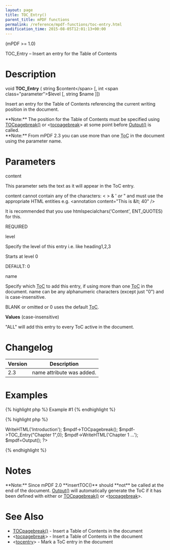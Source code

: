 ```yaml
---
layout: page
title: TOC_Entry()
parent_title: mPDF functions
permalink: /reference/mpdf-functions/toc-entry.html
modification_time: 2015-08-05T12:01:13+00:00
---
```


(mPDF >= 1.0)

TOC_Entry – Insert an entry for the Table of Contents

# Description

void **TOC_Entry** ( string <span class="parameter">$content</span> [, int <span class="parameter">$level</span> [, string <span class="parameter">$name</span> ]])

Insert an entry for the Table of Contents referencing the current writing position in the document.

<div class="alert alert-info" role="alert">**Note:** The position for the Table of Contents must be specified using <a href="{{ "/reference/mpdf-functions/tocpagebreak.html" | prepend: site.baseurl }}">TOCpagebreak()</a> or &lt;<a href="{{ "/reference/html-control-tags/tocpagebreak.html" | prepend: site.baseurl }}">tocpagebreak</a>&gt; at some point before <a href="{{ "/reference/mpdf-functions/output.html" | prepend: site.baseurl }}">Output()</a> is called.</div>

<div class="alert alert-info" role="alert">**Note:** From mPDF 2.3 you can use more than one <acronym title="Table of Contents">ToC</acronym> in the document using the parameter <span class="parameter">name</span>.</div>

# Parameters

<span class="parameter">content</span>

This parameter sets the text as it will appear in the ToC entry.

<span class="parameter">content</span> cannot contain any of the characters: &lt; &gt; &amp; ' *or* " and must use the appropriate HTML entities e.g. &lt;annotation content="This is &amp;lt; 40" /&gt;

It is recommended that you use htmlspecialchars('Content', ENT_QUOTES) for this.

<span class="smallblock">REQUIRED</span>

<span class="parameter">level</span>

Specify the level of this entry i.e. like heading1,2,3

Starts at level 0

<span class="smallblock">DEFAULT</span>: 0

<span class="parameter">name</span>

Specify which <acronym title="Table of Contents">ToC</acronym> to add this entry, if using more than one <acronym title="Table of Contents">ToC</acronym> in the document. <span class="parameter">name</span> can be any alphanumeric characters (except just "0") and is case-insensitive.

<span class="smallblock">BLANK</span> or omitted or 0 uses the default <acronym title="Table of Contents">ToC</acronym>.

**Values** (case-insensitive)

"ALL" will add this entry to every ToC active in the document.

# Changelog

<table class="table"> <thead>
<tr> <th>Version</th><th>Description</th> </tr>
</thead> <tbody>
<tr>
<td>2.3</td>
<td><span class="parameter">name</span> attribute was added.</td>
</tr>
</tbody> </table>

# Examples

{% highlight php %}
Example #1
{% endhighlight %}

{% highlight php %}
<?php

$mpdf = new mPDF();

$mpdf->WriteHTML('Introduction');

$mpdf->TOCpagebreak();

$mpdf->TOC_Entry("Chapter 1",0);

$mpdf->WriteHTML('Chapter 1 ...');

$mpdf=Output();

?>
{% endhighlight %}

# Notes

<div class="alert alert-info" role="alert">**Note:** Since mPDF 2.0 **insertTOC()** should **not** be called at the end of the document. <a href="{{ "/reference/codepages-glyphs/iso-8859-win-comparison-chart.html" | prepend: site.baseurl }}">Output()</a> will automatically generate the ToC if it has been defined with either or <a href="{{ "/reference/mpdf-functions/tocpagebreak.html" | prepend: site.baseurl }}">TOCpagebreak()</a> or &lt;<a href="{{ "/reference/html-control-tags/tocpagebreak.html" | prepend: site.baseurl }}">tocpagebreak</a>&gt;.</div>

# See Also

<ul>
<li class="manual_boxlist"> <a href="{{ "/reference/mpdf-functions/tocpagebreak.html" | prepend: site.baseurl }}">TOCpagebreak()</a> - Insert a Table of Contents in the document </li>
<li class="manual_boxlist"> &lt;<a href="{{ "/reference/html-control-tags/tocpagebreak.html" | prepend: site.baseurl }}">tocpagebreak</a>&gt; - Insert a Table of Contents in the document </li>
<li class="manual_boxlist"> &lt;<a href="{{ "/reference/html-control-tags/tocentry.html" | prepend: site.baseurl }}">tocentry</a>&gt; - Mark a ToC entry in the document </li>
</ul>

